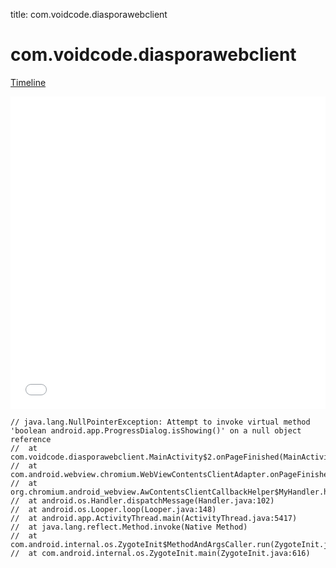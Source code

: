title: com.voidcode.diasporawebclient

# com.voidcode.diasporawebclient

[Timeline](./vis-timeline.html)

<iframe src="./vis-timeline.html" width="100%" height="500px" style="border:none;"></iframe>

```
// java.lang.NullPointerException: Attempt to invoke virtual method 'boolean android.app.ProgressDialog.isShowing()' on a null object reference
// 	at com.voidcode.diasporawebclient.MainActivity$2.onPageFinished(MainActivity.java:115)
// 	at com.android.webview.chromium.WebViewContentsClientAdapter.onPageFinished(WebViewContentsClientAdapter.java:224)
// 	at org.chromium.android_webview.AwContentsClientCallbackHelper$MyHandler.handleMessage(AwContentsClientCallbackHelper.java:72)
// 	at android.os.Handler.dispatchMessage(Handler.java:102)
// 	at android.os.Looper.loop(Looper.java:148)
// 	at android.app.ActivityThread.main(ActivityThread.java:5417)
// 	at java.lang.reflect.Method.invoke(Native Method)
// 	at com.android.internal.os.ZygoteInit$MethodAndArgsCaller.run(ZygoteInit.java:726)
// 	at com.android.internal.os.ZygoteInit.main(ZygoteInit.java:616)

```



